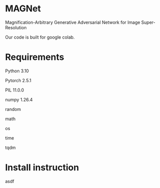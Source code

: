 # MAGNet
Magnification-Arbitrary Generative Adversarial Network for Image Super-Resolution

Our code is built for google colab.

# Requirements

Python 3.10

Pytorch 2.5.1

PIL 11.0.0

numpy 1.26.4

random

math

os

time

tqdm


# Install instruction

asdf
